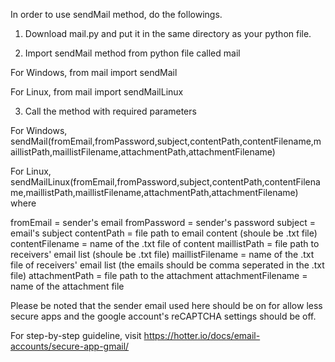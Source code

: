 In order to use sendMail method, do the followings.

1. Download mail.py and put it in the same directory as your python file.

2. Import sendMail method from python file called mail

For Windows,
from mail import sendMail

For Linux,
from mail import sendMailLinux

3. Call the method with required parameters

For Windows,
sendMail(fromEmail,fromPassword,subject,contentPath,contentFilename,maillistPath,maillistFilename,attachmentPath,attachmentFilename)

For Linux,
sendMailLinux(fromEmail,fromPassword,subject,contentPath,contentFilename,maillistPath,maillistFilename,attachmentPath,attachmentFilename) where

fromEmail = sender's email
fromPassword = sender's password
subject = email's subject
contentPath = file path to email content (shoule be .txt file)
contentFilename = name of the .txt file of content
maillistPath = file path to receivers' email list (shoule be .txt file)
maillistFilename = name of the .txt file of receivers' email list (the emails should be comma seperated in the .txt file)
attachmentPath = file path to the attachment
attachmentFilename = name of the attachment file

Please be noted that the sender email used here should be on for allow less secure apps and the google account's reCAPTCHA settings should be off.

For step-by-step guideline, visit https://hotter.io/docs/email-accounts/secure-app-gmail/
